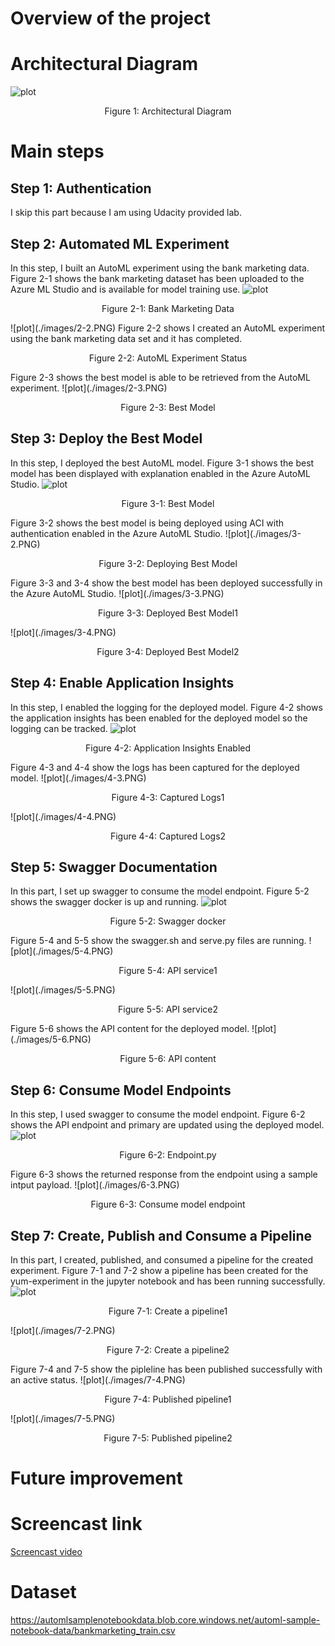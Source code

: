 # Overview of the project

# Architectural Diagram
![plot](./images/Architecture.PNG)
<p align="center">Figure 1: Architectural Diagram</p>

# Main steps
## Step 1: Authentication
I skip this part because I am using Udacity provided lab.

## Step 2: Automated ML Experiment
In this step, I built an AutoML experiment using the bank marketing data. 
Figure 2-1 shows the bank marketing dataset has been uploaded to the Azure ML Studio and is available for model training use.
![plot](./images/2-1.PNG)
<p align="center">Figure 2-1: Bank Marketing Data</p>
![plot](./images/2-2.PNG)
Figure 2-2 shows I created an AutoML experiment using the bank marketing data set and it has completed.
<p align="center">Figure 2-2: AutoML Experiment Status</p>
Figure 2-3 shows the best model is able to be retrieved from the AutoML experiment.
![plot](./images/2-3.PNG)
<p align="center">Figure 2-3: Best Model</p>

## Step 3: Deploy the Best Model
In this step, I deployed the best AutoML model.
Figure 3-1 shows the best model has been displayed with explanation enabled in the Azure AutoML Studio.
![plot](./images/3-1.PNG)
<p align="center">Figure 3-1: Best Model</p>
Figure 3-2 shows the best model is being deployed using ACI with authentication enabled in the Azure AutoML Studio.
![plot](./images/3-2.PNG)
<p align="center">Figure 3-2: Deploying Best Model</p>
Figure 3-3 and 3-4 show the best model has been deployed successfully in the Azure AutoML Studio.
![plot](./images/3-3.PNG)
<p align="center">Figure 3-3: Deployed Best Model1</p>
![plot](./images/3-4.PNG)
<p align="center">Figure 3-4: Deployed Best Model2</p>

## Step 4: Enable Application Insights
In this step, I enabled the logging for the deployed model.
Figure 4-2 shows the application insights has been enabled for the deployed model so the logging can be tracked.
![plot](./images/4-2.PNG)
<p align="center">Figure 4-2: Application Insights Enabled</p>
Figure 4-3 and 4-4 show the logs has been captured for the deployed model.
![plot](./images/4-3.PNG)
<p align="center">Figure 4-3: Captured Logs1</p>
![plot](./images/4-4.PNG)
<p align="center">Figure 4-4: Captured Logs2</p>

## Step 5: Swagger Documentation
In this part, I set up swagger to consume the model endpoint.
Figure 5-2 shows the swagger docker is up and running.
![plot](./images/5-2.PNG)
<p align="center">Figure 5-2: Swagger docker</p>
Figure 5-4 and 5-5 show the swagger.sh and serve.py files are running.
![plot](./images/5-4.PNG)
<p align="center">Figure 5-4: API service1</p>
![plot](./images/5-5.PNG)
<p align="center">Figure 5-5: API service2</p>
Figure 5-6 shows the API content for the deployed model.
![plot](./images/5-6.PNG)
<p align="center">Figure 5-6: API content</p>

## Step 6: Consume Model Endpoints
In this step, I used swagger to consume the model endpoint.
Figure 6-2 shows the API endpoint and primary are updated using the deployed model.
![plot](./images/6-2.PNG)
<p align="center">Figure 6-2: Endpoint.py</p>
Figure 6-3 shows the returned response from the endpoint using a sample intput payload.
![plot](./images/6-3.PNG)
<p align="center">Figure 6-3: Consume model endpoint</p>

## Step 7: Create, Publish and Consume a Pipeline
In this part, I created, published, and consumed a pipeline for the created experiment.
Figure 7-1 and 7-2 show a pipeline has been created for the yum-experiment in the jupyter notebook and has been running successfully.
![plot](./images/7-1.PNG)
<p align="center">Figure 7-1: Create a pipeline1</p>
![plot](./images/7-2.PNG)
<p align="center">Figure 7-2: Create a pipeline2</p>
Figure 7-4 and 7-5 show the pipleline has been published successfully with an active status.
![plot](./images/7-4.PNG)
<p align="center">Figure 7-4: Published pipeline1</p>
![plot](./images/7-5.PNG)
<p align="center">Figure 7-5: Published pipeline2</p>

# Future improvement
# Screencast link
<a href="https://www.youtube.com/watch?v=ukJf9IzUs34" target="_blank">Screencast video</a>

# Dataset
https://automlsamplenotebookdata.blob.core.windows.net/automl-sample-notebook-data/bankmarketing_train.csv


